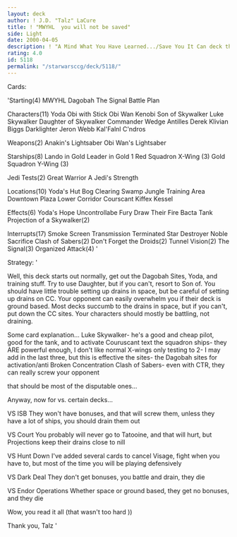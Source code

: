 ```yaml
---
layout: deck
author: ! J.D. "Talz" LaCure
title: ! "MWYHL  you will not be saved"
side: Light
date: 2000-04-05
description: ! "A Mind What You Have Learned.../Save You It Can deck that trains to test 2 and can drain or battle."
rating: 4.0
id: 5118
permalink: "/starwarsccg/deck/5118/"
---
```

Cards: 

'Starting(4)
MWYHL
Dagobah
The Signal
Battle Plan

Characters(11)
Yoda
Obi with Stick
Obi Wan Kenobi
Son of Skywalker
Luke Skywalker
Daughter of Skywalker
Commander Wedge Antilles
Derek Klivian
Biggs Darklighter
Jeron Webb
Kal'Falnl C'ndros

Weapons(2)
Anakin's Lightsaber
Obi Wan's Lightsaber

Starships(8)
Lando in
Gold Leader in Gold 1
Red Squadron X-Wing (3)
Gold Squadron Y-Wing (3)

Jedi Tests(2)
Great Warrior
A Jedi's Strength

Locations(10)
Yoda's Hut
Bog Clearing
Swamp
Jungle
Training Area
Downtown Plaza
Lower Corridor
Courscant
Kiffex
Kessel

Effects(6)
Yoda's Hope
Uncontrollabe Fury
Draw Their Fire
Bacta Tank
Projection of a Skywalker(2)

Interrupts(17)
Smoke Screen
Transmission Terminated
Star Destroyer
Noble Sacrifice
Clash of Sabers(2)
Don't Forget the Droids(2)
Tunnel Vision(2)
The Signal(3)
Organized Attack(4) '

Strategy: '

Well, this deck starts out normally, get out the Dagobah Sites, Yoda, and training stuff.  Try to use Daughter, but if you can't, resort to Son of.  You should have little trouble setting up drains in space, but be careful of setting up drains on CC.  Your opponent can easily overwhelm you if their deck is ground based.  Most decks succumb to the drains in space, but if you can't, put down the CC sites.  Your characters should mostly be battling, not draining.

Some card explanation...
Luke Skywalker- he's a good and cheap pilot, good for the tank, and to activate Couruscant text
the squadron ships- they ARE powerful enough, I don't like normal X-wings
only testing to 2- I may add in the last three, but this is effective
the sites- the Dagobah sites for activation/anti Broken Concentration
Clash of Sabers- even with CTR, they can really screw your opponent

that should be most of the disputable ones...

Anyway, now for vs. certain decks...

VS ISB
They won't have bonuses, and that will screw them, unless they have a lot of ships, you should drain them out

VS Court
You probably will never go to Tatooine, and that will hurt, but Projections keep their drains close to nill

VS Hunt Down
I've added several cards to cancel Visage, fight when you have to, but most of the time you will be playing defensively

VS Dark Deal
They don't get bonuses, you battle and drain, they die

VS Endor Operations
Whether space or ground based, they get no bonuses, and they die

Wow, you read it all (that wasn't too hard ))

Thank you,
Talz '
